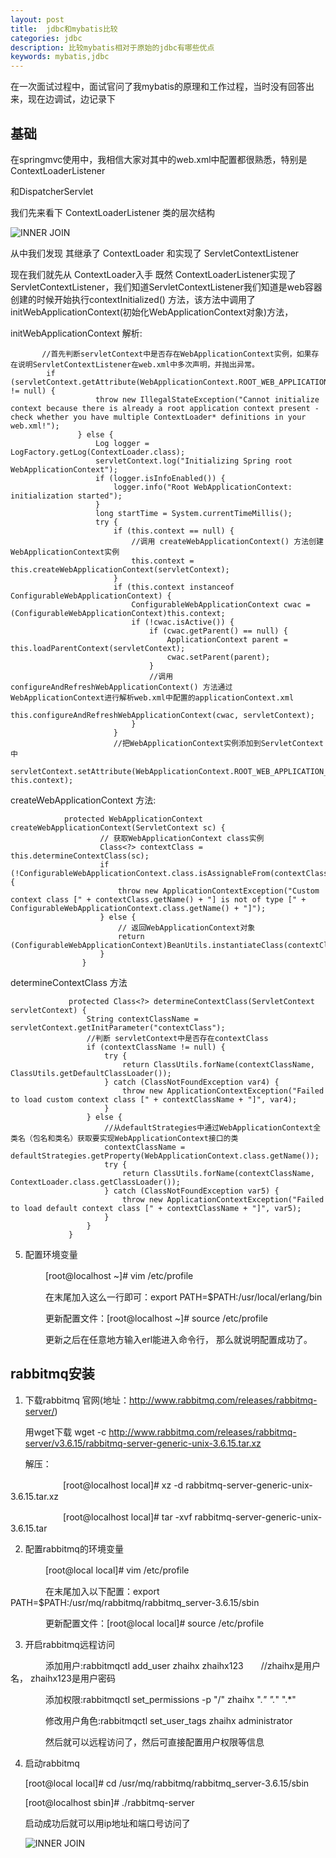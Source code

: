 ```yaml
---
layout: post
title:  jdbc和mybatis比较
categories: jdbc
description: 比较mybatis相对于原始的jdbc有哪些优点
keywords: mybatis,jdbc
---
```


在一次面试过程中，面试官问了我mybatis的原理和工作过程，当时没有回答出来，现在边调试，边记录下


## 基础

   在springmvc使用中，我相信大家对其中的web.xml中配置都很熟悉，特别是ContextLoaderListener
   
   和DispatcherServlet

   我们先来看下 ContextLoaderListener 类的层次结构

   ![INNER JOIN](https://chinakarl.github.io/images/posts/springmvc/ContextLoaderListener.png)
  
   从中我们发现 其继承了 ContextLoader 和实现了 ServletContextListener
   
   现在我们就先从 ContextLoader入手
   既然 ContextLoaderListener实现了ServletContextListener，我们知道ServletContextListener我们知道是web容器创建的时候开始执行contextInitialized() 方法，该方法中调用了 initWebApplicationContext(初始化WebApplicationContext对象)方法，
   
   initWebApplicationContext 解析:
   
           //首先判断servletContext中是否存在WebApplicationContext实例，如果存在说明ServletContextListener在web.xml中多次声明，并抛出异常。
            if (servletContext.getAttribute(WebApplicationContext.ROOT_WEB_APPLICATION_CONTEXT_ATTRIBUTE) != null) {
                       throw new IllegalStateException("Cannot initialize context because there is already a root application context present - check whether you have multiple ContextLoader* definitions in your web.xml!");
                   } else {
                       Log logger = LogFactory.getLog(ContextLoader.class);
                       servletContext.log("Initializing Spring root WebApplicationContext");
                       if (logger.isInfoEnabled()) {
                           logger.info("Root WebApplicationContext: initialization started");
                       }
                       long startTime = System.currentTimeMillis();
                       try {
                           if (this.context == null) {
                               //调用 createWebApplicationContext() 方法创建WebApplicationContext实例
                               this.context = this.createWebApplicationContext(servletContext);
                           }
                           if (this.context instanceof ConfigurableWebApplicationContext) {
                               ConfigurableWebApplicationContext cwac = (ConfigurableWebApplicationContext)this.context;
                               if (!cwac.isActive()) {
                                   if (cwac.getParent() == null) {
                                       ApplicationContext parent = this.loadParentContext(servletContext);
                                       cwac.setParent(parent);
                                   }
                                   //调用configureAndRefreshWebApplicationContext() 方法通过WebApplicationContext进行解析web.xml中配置的applicationContext.xml
                                   this.configureAndRefreshWebApplicationContext(cwac, servletContext);
                               }
                           }
                           //把WebApplicationContext实例添加到ServletContext中
                           servletContext.setAttribute(WebApplicationContext.ROOT_WEB_APPLICATION_CONTEXT_ATTRIBUTE, this.context);
  
  

   createWebApplicationContext 方法:
  
                protected WebApplicationContext createWebApplicationContext(ServletContext sc) {
                        // 获取WebApplicationContext class实例
                        Class<?> contextClass = this.determineContextClass(sc);
                        if (!ConfigurableWebApplicationContext.class.isAssignableFrom(contextClass)) {
                            throw new ApplicationContextException("Custom context class [" + contextClass.getName() + "] is not of type [" + ConfigurableWebApplicationContext.class.getName() + "]");
                        } else {
                            // 返回WebApplicationContext对象
                            return (ConfigurableWebApplicationContext)BeanUtils.instantiateClass(contextClass);
                        }
                    }

   determineContextClass 方法
   
                 protected Class<?> determineContextClass(ServletContext servletContext) {
                     String contextClassName = servletContext.getInitParameter("contextClass");
                     //判断 servletContext中是否存在contextClass
                     if (contextClassName != null) {
                         try {
                             return ClassUtils.forName(contextClassName, ClassUtils.getDefaultClassLoader());
                         } catch (ClassNotFoundException var4) {
                             throw new ApplicationContextException("Failed to load custom context class [" + contextClassName + "]", var4);
                         }
                     } else {
                         //从defaultStrategies中通过WebApplicationContext全类名（包名和类名）获取要实现WebApplicationContext接口的类
                         contextClassName = defaultStrategies.getProperty(WebApplicationContext.class.getName());
                         try {
                             return ClassUtils.forName(contextClassName, ContextLoader.class.getClassLoader());
                         } catch (ClassNotFoundException var5) {
                             throw new ApplicationContextException("Failed to load default context class [" + contextClassName + "]", var5);
                         }
                     }
                 }
   5. 配置环境变量

　　　　[root@localhost ~]# vim /etc/profile

　　　　在末尾加入这么一行即可：export PATH=$PATH:/usr/local/erlang/bin　

　　　　更新配置文件：[root@localhost ~]# source /etc/profile

　　　　更新之后在任意地方输入erl能进入命令行， 那么就说明配置成功了。

## rabbitmq安装
  
   1. 下载rabbitmq 官网(地址：http://www.rabbitmq.com/releases/rabbitmq-server/)

      用wget下载 wget -c http://www.rabbitmq.com/releases/rabbitmq-server/v3.6.15/rabbitmq-server-generic-unix-3.6.15.tar.xz
   
      解压：

　　　　　　[root@localhost local]# xz -d rabbitmq-server-generic-unix-3.6.15.tar.xz 

　　　　　　[root@localhost local]# tar -xvf rabbitmq-server-generic-unix-3.6.15.tar
    
   2. 配置rabbitmq的环境变量

　　　　[root@local local]# vim /etc/profile

　　　　在末尾加入以下配置：export PATH=$PATH:/usr/mq/rabbitmq/rabbitmq_server-3.6.15/sbin

　　　　更新配置文件：[root@local local]# source /etc/profile

  3. 开启rabbitmq远程访问

　　　　添加用户:rabbitmqctl add_user zhaihx zhaihx123　　//zhaihx是用户名， zhaihx123是用户密码

　　　　添加权限:rabbitmqctl set_permissions -p "/" zhaihx ".*" ".*" ".*"

　　　　修改用户角色:rabbitmqctl set_user_tags zhaihx administrator

　　　　然后就可以远程访问了，然后可直接配置用户权限等信息

  4. 启动rabbitmq
 
       [root@local local]# cd /usr/mq/rabbitmq/rabbitmq_server-3.6.15/sbin

       [root@localhost sbin]# ./rabbitmq-server 

       启动成功后就可以用ip地址和端口号访问了

       ![INNER JOIN](https://chinakarl.github.io/images/posts/mq/rabbitmq-plugins.png)

